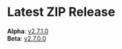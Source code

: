 # Latest ZIP Release
**Alpha**: [v2.7.1.0](https://github.com/phw198/OutlookGoogleCalendarSync/releases/tag/v2.7.1-alpha)  
**Beta**: [v2.7.0.0](https://github.com/phw198/OutlookGoogleCalendarSync/releases/latest)
